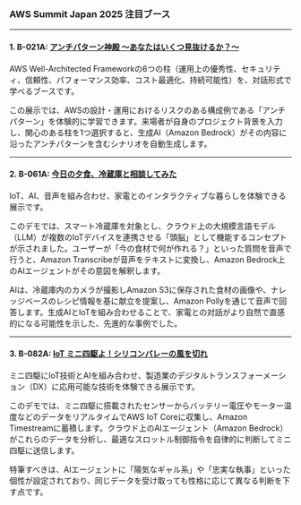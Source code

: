 ### AWS Summit Japan 2025 注目ブース

---

#### **1. B-021A: [アンチパターン神殿 ～あなたはいくつ見抜けるか？～](./AWS_Summit_2025_B-021A_The_Anti-Pattern_Temple.pdf)**

AWS Well-Architected Frameworkの6つの柱（運用上の優秀性、セキュリティ、信頼性、パフォーマンス効率、コスト最適化、持続可能性）を、対話形式で学べるブースです。

この展示では、AWSの設計・運用におけるリスクのある構成例である「アンチパターン」を体験的に学習できます。来場者が自身のプロジェクト背景を入力し、関心のある柱を1つ選択すると、生成AI（Amazon Bedrock）がその内容に沿ったアンチパターンを含むシナリオを自動生成します。

---

#### **2. B-061A: [今日の夕食、冷蔵庫と相談してみた](./AWS_Summit_2025_B-061A_今日の夕食、冷蔵庫と相談してみた.pdf)**

IoT、AI、音声を組み合わせ、家電とのインタラクティブな暮らしを体験できる展示です。

このデモでは、スマート冷蔵庫を対象とし、クラウド上の大規模言語モデル（LLM）が複数のIoTデバイスを連携させる「頭脳」として機能するコンセプトが示されました。ユーザーが「今の食材で何が作れる？」といった質問を音声で行うと、Amazon Transcribeが音声をテキストに変換し、Amazon Bedrock上のAIエージェントがその意図を解釈します。

AIは、冷蔵庫内のカメラが撮影しAmazon S3に保存された食材の画像や、ナレッジベースのレシピ情報を基に献立を提案し、Amazon Pollyを通じて音声で回答します。生成AIとIoTを組み合わせることで、家電との対話がより自然で直感的になる可能性を示した、先進的な事例でした。

---

#### **3. B-082A: [IoT ミニ四駆よ！シリコンバレーの風を切れ](./AI%20エージェントがミニ四駆を制御!%20AWS%20Summit%20Japan%202025%20で産業%20DX%20の可能性を発見%20_%20Amazon%20Web%20Services%20ブログ.pdf)**

ミニ四駆にIoT技術とAIを組み合わせ、製造業のデジタルトランスフォーメーション（DX）に応用可能な技術を体験できる展示です。

このデモでは、ミニ四駆に搭載されたセンサーからバッテリー電圧やモーター温度などのデータをリアルタイムでAWS IoT Coreに収集し、Amazon Timestreamに蓄積します。クラウド上のAIエージェント（Amazon Bedrock）がこれらのデータを分析し、最適なスロットル制御指令を自律的に判断してミニ四駆に送信します。

特筆すべきは、AIエージェントに「陽気なギャル系」や「忠実な執事」といった個性が設定されており、同じデータを受け取っても性格に応じて異なる判断を下す点です。